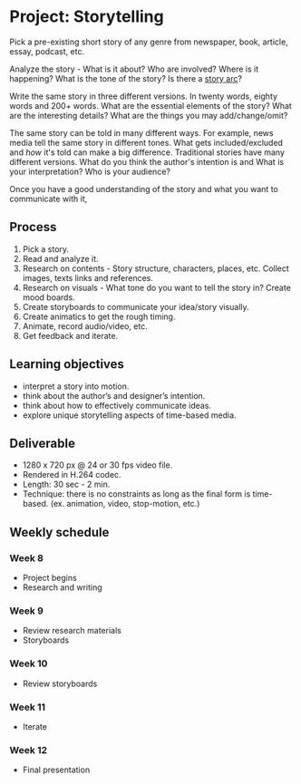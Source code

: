 # Project: Storytelling

Pick a pre-existing short story of any genre from newspaper, book, article, essay, podcast, etc.

Analyze the story - What is it about? Who are involved? Where is it happening? What is the tone of the story? Is there a [story arc](https://en.wikipedia.org/wiki/Story_arc)?

Write the same story in three different versions. In twenty words, eighty words and 200+ words. What are the essential elements of the story? What are the interesting details? What are the things you may add/change/omit?

The same story can be told in many different ways. For example, news media tell the same story in different tones. What gets included/excluded and *how* it's told can make a big difference. Traditional stories have many different versions. What do you think the author's intention is and What is your interpretation? Who is your audience?

Once you have a good understanding of the story and what you want to communicate with it, 


## Process
1. Pick a story.
1. Read and analyze it.
1. Research on contents - Story structure, characters, places, etc. Collect images, texts links and references.
1. Research on visuals - What tone do you want to tell the story in? Create mood boards.
1. Create storyboards to communicate your idea/story visually.
1. Create animatics to get the rough timing.
1. Animate, record audio/video, etc.
1. Get feedback and iterate.


## Learning objectives
- interpret a story into motion.
- think about the author’s and designer’s intention.
- think about how to effectively communicate ideas.
- explore unique storytelling aspects of time-based media.

## Deliverable
- 1280 x 720 px @ 24 or 30 fps video file.
- Rendered in H.264 codec.
- Length: 30 sec - 2 min.
- Technique: there is no constraints as long as the final form is time-based. (ex. animation, video, stop-motion, etc.)

## Weekly schedule

### Week 8
- Project begins
- Research and writing

### Week 9
- Review research materials
- Storyboards

### Week 10
- Review storyboards

### Week 11
- Iterate

### Week 12
- Final presentation


